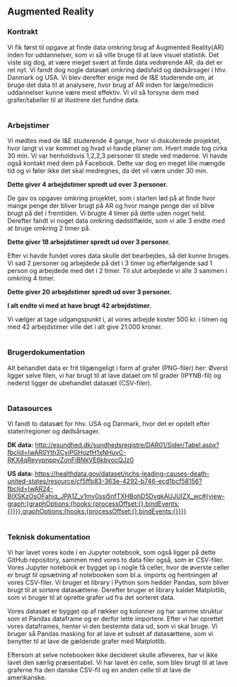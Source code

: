 ## Augmented Reality

### Kontrakt
Vi fik først til opgave at finde data omkring brug af Augmented Reality(AR) inden for uddannelser, som vi så ville bruge til at lave visuel statistik. Det viste sig dog, at være meget svært at finde data vedrørende AR, da det er ret nyt. Vi fandt dog nogle datasæt omkring dødsfald og dødsårsager i hhv. Danmark og USA. Vi blev derefter enige med de I&E studerende om, at bruge det data til at analysere, hvor brug af AR inden for læge/medicin uddannelser kunne være mest effektiv. Vi vil så forsyne dem med grafer/tabeller til at illustrere det fundne data.

#
### Arbejstimer
Vi mødtes med de I&E studerende 4 gange, hvor vi diskuterede projektet, hvor langt vi var kommet og hvad vi havde planer om. Hvert møde tog cirka 30 min. Vi var henholdsvis 1,2,2,3 personer til stede ved møderne. Vi havde også kontakt med dem på Facebook. Dette var dog en meget lille mængde tid og vi føler ikke det skal medregnes, da det vil være under 30 min.

**Dette giver 4 arbejdstimer spredt ud over 3 personer.**

De gav os opgaver omkring projektet, som i starten lød på at finde hvor mange penge der bliver brugt på AR og hvor mange penge der vil blive brugt på det i fremtiden. Vi brugte 4 timer på dette uden noget held. Derefter fandt vi noget data omkring dødstilfælde, som vi alle 3 endte med at bruge omkring 2 timer på.

**Dette giver 18 arbejdstimer spredt ud over 3 personer.**

Efter vi havde fundet vores data skulle det bearbejdes, så det kunne bruges. Vi sad 2 personer og arbejdede på det i 3 timer og efterfølgende sad 1 person og arbejdede med det i 2 timer. Til slut arbejdede vi alle 3 sammen i omkring 4 timer.

**Dette giver 20 arbejdstimer spredt ud over 3 personer.**

**I alt endte vi med at have brugt 42 arbejdstimer.**

Vi vælger at tage udgangspunkt i, at vores arbejde koster 500 kr. i timen og med 42 arbejdstimer ville det i alt give 21.000 kroner.

#
### Brugerdokumentation
Alt behandlet data er frit tilgængeligt i form af grafer (PNG-filer) her:  Øverst ligger selve filen, vi har brugt til at lave dataet om til grader (IPYNB-fil) og nederst ligger de ubehandlet datasæt (CSV-filer).

#
### Datasources
Vi fandt to datasæt for hhv. USA og Danmark, hvor det er opdelt efter stater/regioner og dødsårsager.

**DK data:** http://esundhed.dk/sundhedsregistre/DAR01/Sider/Tabel.aspx?fbclid=IwAR0Yth3CyiPGHozfH1xNHuvC-RKX4qReyypnppyZonFiBNkVE6kbyocQJz0

**US data:** https://healthdata.gov/dataset/nchs-leading-causes-death-united-states/resource/cf5ffb83-363e-4292-b746-ecd1bcf58156?fbclid=IwAR24-BIXSKzOsOFahiq_JPA1Z_v1mv0ssi5nfTXHBohD5DvqkAUJUIZX_wc#{view-graph:{graphOptions:{hooks:{processOffset:{},bindEvents:{}}}},graphOptions:{hooks:{processOffset:{},bindEvents:{}}}}

#
### Teknisk dokumentation
Vi har lavet vores kode i en Jupyter notebook, som også ligger på dette GitHub repository, sammen med vores to data filer også, som er CSV-filer. Vores Jupyter notebook er bygget op i nogle få celler, hvor de øverste celler er brugt til opsætning af notebooken som bl.a. imports og hentningen af vores CSV-filer. Vi bruger et library i Python som hedder Pandas, som bliver brugt til at sortere datasættene. Derefter bruger et library kaldet Matplotlib, som vi bruger til at oprette grafer ud fra det sorteret data.

Vores datasæt er bygget op af rækker og kolonner og har samme struktur som et Pandas dataframe og er derfor lette importere. Efter vi har oprettet vores dataframes, henter vi den bestemte data ud, som vi skal bruge. Vi bruger så Pandas masking for at lave et subset af datasættene, som vi benytter til at lave de gældende grafer med Matplotlib.

Eftersom at selve notebooken ikke decideret skulle afleveres, har vi ikke lavet den særlig præsentabel. Vi har lavet én celle, som blev brugt til at lave graferne fra den danske CSV-fil og en anden celle til at lave de amerikanske.
